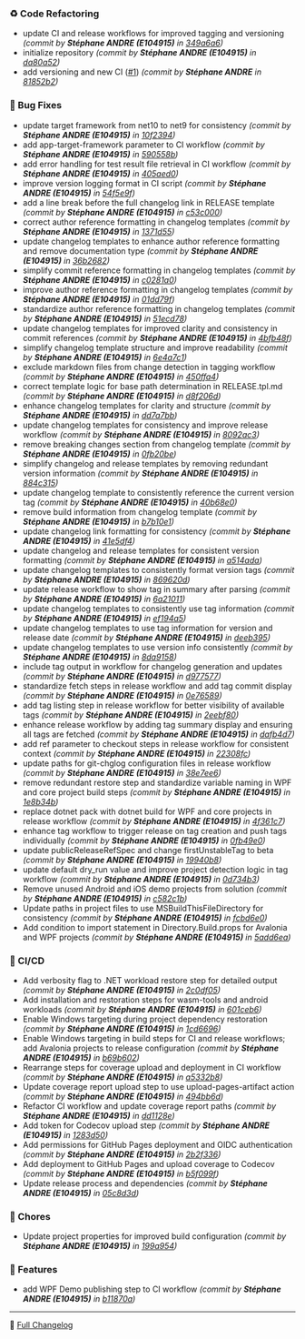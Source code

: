 

 
### ♻️ Code Refactoring
- update CI and release workflows for improved tagging and versioning *(commit by **Stéphane ANDRE (E104915)** in [349a6a6](https://github.com/sandre58/MyWpf/commit/349a6a62cec8d0edfcd22d152ea469772f8a2f47))*
- initialize repository *(commit by **Stéphane ANDRE (E104915)** in [da80a52](https://github.com/sandre58/MyWpf/commit/da80a52c3a21661f5efd8bef384dcc196078087f))*
- add versioning and new CI ([#1](https://github.com/sandre58/MyWpf/issues/1)) *(commit by **Stéphane ANDRE** in [81852b2](https://github.com/sandre58/MyWpf/commit/81852b2d63ece675b59e57a9497bec3fd444f95b))*

### 🐛 Bug Fixes
- update target framework from net10 to net9 for consistency *(commit by **Stéphane ANDRE (E104915)** in [10f2394](https://github.com/sandre58/MyWpf/commit/10f2394322e4a576cac7754ce926ec6ea68cd5b6))*
- add app-target-framework parameter to CI workflow *(commit by **Stéphane ANDRE (E104915)** in [590558b](https://github.com/sandre58/MyWpf/commit/590558bc86e4adb10acf5689ecc023f52174231d))*
- add error handling for test result file retrieval in CI workflow *(commit by **Stéphane ANDRE (E104915)** in [405aed0](https://github.com/sandre58/MyWpf/commit/405aed067ac58a61dfa093750e5769ba19580432))*
- improve version logging format in CI script *(commit by **Stéphane ANDRE (E104915)** in [54f5e9f](https://github.com/sandre58/MyWpf/commit/54f5e9f83f97098ff2956e859ccea155364b9d5f))*
- add a line break before the full changelog link in RELEASE template *(commit by **Stéphane ANDRE (E104915)** in [c53c000](https://github.com/sandre58/MyWpf/commit/c53c000d44e906f78860d76ef0345105560c4f0d))*
- correct author reference formatting in changelog templates *(commit by **Stéphane ANDRE (E104915)** in [1371d55](https://github.com/sandre58/MyWpf/commit/1371d5562698d9e129cf99b4652e7de68e203d2d))*
- update changelog templates to enhance author reference formatting and remove documentation type *(commit by **Stéphane ANDRE (E104915)** in [36b2682](https://github.com/sandre58/MyWpf/commit/36b26823986e83514e0f0db4735b555ba86c62aa))*
- simplify commit reference formatting in changelog templates *(commit by **Stéphane ANDRE (E104915)** in [c0281a0](https://github.com/sandre58/MyWpf/commit/c0281a0b97f8cc52f1c8eb4415e059c3f3b79dd8))*
- improve author reference formatting in changelog templates *(commit by **Stéphane ANDRE (E104915)** in [01dd79f](https://github.com/sandre58/MyWpf/commit/01dd79f40af7c2540cf38ad862335cfa33402211))*
- standardize author reference formatting in changelog templates *(commit by **Stéphane ANDRE (E104915)** in [51ecd78](https://github.com/sandre58/MyWpf/commit/51ecd78674a2667561ff7fc313f319a4887bcdeb))*
- update changelog templates for improved clarity and consistency in commit references *(commit by **Stéphane ANDRE (E104915)** in [4bfb48f](https://github.com/sandre58/MyWpf/commit/4bfb48f42f8403b2850832cf74672b7f016789db))*
- simplify changelog template structure and improve readability *(commit by **Stéphane ANDRE (E104915)** in [6e4a7c1](https://github.com/sandre58/MyWpf/commit/6e4a7c1b44e5f51df6830ca1a4dd52468d1edf51))*
- exclude markdown files from change detection in tagging workflow *(commit by **Stéphane ANDRE (E104915)** in [450ffa4](https://github.com/sandre58/MyWpf/commit/450ffa49f6f21838dd983448867c79ea20ad2f68))*
- correct template logic for base path determination in RELEASE.tpl.md *(commit by **Stéphane ANDRE (E104915)** in [d8f206d](https://github.com/sandre58/MyWpf/commit/d8f206d1ba01a39c4abf5fe5624a9006bef232e5))*
- enhance changelog templates for clarity and structure *(commit by **Stéphane ANDRE (E104915)** in [dd7a7bb](https://github.com/sandre58/MyWpf/commit/dd7a7bbe56554a10baaa5441e17124deb8776f75))*
- update changelog templates for consistency and improve release workflow *(commit by **Stéphane ANDRE (E104915)** in [8092ac3](https://github.com/sandre58/MyWpf/commit/8092ac3d9abb9cf684965104a49cebf6c82bb1ac))*
- remove breaking changes section from changelog template *(commit by **Stéphane ANDRE (E104915)** in [0fb20be](https://github.com/sandre58/MyWpf/commit/0fb20be84c723dbece6a54e7728b84dc6dc44ab8))*
- simplify changelog and release templates by removing redundant version information *(commit by **Stéphane ANDRE (E104915)** in [884c315](https://github.com/sandre58/MyWpf/commit/884c315fc9d05c9af96da349609f682f3338e969))*
- update changelog template to consistently reference the current version tag *(commit by **Stéphane ANDRE (E104915)** in [40b68e0](https://github.com/sandre58/MyWpf/commit/40b68e0f44dccd55ff7d225bc4960b75d7115888))*
- remove build information from changelog template *(commit by **Stéphane ANDRE (E104915)** in [b7b10e1](https://github.com/sandre58/MyWpf/commit/b7b10e1c4f5ece584039528f5f2ff8c355bde30b))*
- update changelog link formatting for consistency *(commit by **Stéphane ANDRE (E104915)** in [41e5df4](https://github.com/sandre58/MyWpf/commit/41e5df44ac530a1f7c3480710778c65888067dee))*
- update changelog and release templates for consistent version formatting *(commit by **Stéphane ANDRE (E104915)** in [a514ada](https://github.com/sandre58/MyWpf/commit/a514ada074c604953c1af419089202f8b7817e6d))*
- update changelog templates to consistently format version tags *(commit by **Stéphane ANDRE (E104915)** in [869620d](https://github.com/sandre58/MyWpf/commit/869620d63884516deaf59ed8bd31cf7d8b05d234))*
- update release workflow to show tag in summary after parsing *(commit by **Stéphane ANDRE (E104915)** in [6a21011](https://github.com/sandre58/MyWpf/commit/6a2101180d54203e60eb712a726d38fe096920ba))*
- update changelog templates to consistently use tag information *(commit by **Stéphane ANDRE (E104915)** in [ef194a5](https://github.com/sandre58/MyWpf/commit/ef194a52fd386db440fde63dd28c6451fbb95d1b))*
- update changelog templates to use tag information for version and release date *(commit by **Stéphane ANDRE (E104915)** in [deeb395](https://github.com/sandre58/MyWpf/commit/deeb39559a3e2fdc58d584c566dec1dc55be677e))*
- update changelog templates to use version info consistently *(commit by **Stéphane ANDRE (E104915)** in [8da9158](https://github.com/sandre58/MyWpf/commit/8da9158907dbe6cff35ba8468335baafa6cd228a))*
- include tag output in workflow for changelog generation and updates *(commit by **Stéphane ANDRE (E104915)** in [d977577](https://github.com/sandre58/MyWpf/commit/d9775775e78e5df6eabb99344645fb7c94fd838b))*
- standardize fetch steps in release workflow and add tag commit display *(commit by **Stéphane ANDRE (E104915)** in [0e76589](https://github.com/sandre58/MyWpf/commit/0e7658979797a9d5b1e39d3b3b48decdaf1c3659))*
- add tag listing step in release workflow for better visibility of available tags *(commit by **Stéphane ANDRE (E104915)** in [2eebf80](https://github.com/sandre58/MyWpf/commit/2eebf80335f4abec72d7d988fe2f381138aeb802))*
- enhance release workflow by adding tag summary display and ensuring all tags are fetched *(commit by **Stéphane ANDRE (E104915)** in [dafb4d7](https://github.com/sandre58/MyWpf/commit/dafb4d7a5a050b0221d272e40df34fea2982212f))*
- add ref parameter to checkout steps in release workflow for consistent context *(commit by **Stéphane ANDRE (E104915)** in [22308fc](https://github.com/sandre58/MyWpf/commit/22308fc0aa4d431f9ace7e4e7d014b5bbf385c9a))*
- update paths for git-chglog configuration files in release workflow *(commit by **Stéphane ANDRE (E104915)** in [38e7ee6](https://github.com/sandre58/MyWpf/commit/38e7ee683c60058a599cb25be5e439b31cb35bf7))*
- remove redundant restore step and standardize variable naming in WPF and core project build steps *(commit by **Stéphane ANDRE (E104915)** in [1e8b34b](https://github.com/sandre58/MyWpf/commit/1e8b34b953ebd98111fa5cf52d7c5f2d59a3490c))*
- replace dotnet pack with dotnet build for WPF and core projects in release workflow *(commit by **Stéphane ANDRE (E104915)** in [4f361c7](https://github.com/sandre58/MyWpf/commit/4f361c72417a0dad970255e7e2b39f3cd403317a))*
- enhance tag workflow to trigger release on tag creation and push tags individually *(commit by **Stéphane ANDRE (E104915)** in [0fb49e0](https://github.com/sandre58/MyWpf/commit/0fb49e0a090c576e5adc24341d1978d3aed473fd))*
- update publicReleaseRefSpec and change firstUnstableTag to beta *(commit by **Stéphane ANDRE (E104915)** in [19940b8](https://github.com/sandre58/MyWpf/commit/19940b8ce602fd9b6277f7fabc1fbc8f34a8f164))*
- update default dry_run value and improve project detection logic in tag workflow *(commit by **Stéphane ANDRE (E104915)** in [0d734b3](https://github.com/sandre58/MyWpf/commit/0d734b39bc05da148fbecbc848fa59e2fa08f056))*
- Remove unused Android and iOS demo projects from solution *(commit by **Stéphane ANDRE (E104915)** in [c582c1b](https://github.com/sandre58/MyWpf/commit/c582c1b76d233bb59b7a7954bc1d3ac40cf8dbad))*
- Update paths in project files to use MSBuildThisFileDirectory for consistency *(commit by **Stéphane ANDRE (E104915)** in [fcbd6e0](https://github.com/sandre58/MyWpf/commit/fcbd6e079b99a2b0874de8bd77cc46b6831f9cf9))*
- Add condition to import statement in Directory.Build.props for Avalonia and WPF projects *(commit by **Stéphane ANDRE (E104915)** in [5add6ea](https://github.com/sandre58/MyWpf/commit/5add6ea84e487a9c329bd969cde46932747d82d9))*

### 👷 CI/CD
- Add verbosity flag to .NET workload restore step for detailed output *(commit by **Stéphane ANDRE (E104915)** in [2c0df05](https://github.com/sandre58/MyWpf/commit/2c0df05747d4d9b426641af4b8a2ed2e53bd1618))*
- Add installation and restoration steps for wasm-tools and android workloads *(commit by **Stéphane ANDRE (E104915)** in [601ceb6](https://github.com/sandre58/MyWpf/commit/601ceb6964be9b386d725c1c7b2beb86c497ce82))*
- Enable Windows targeting during project dependency restoration *(commit by **Stéphane ANDRE (E104915)** in [1cd6696](https://github.com/sandre58/MyWpf/commit/1cd6696ee3ef554487e553b4cb7ea3c33e4a99a5))*
- Enable Windows targeting in build steps for CI and release workflows; add Avalonia projects to release configuration *(commit by **Stéphane ANDRE (E104915)** in [b69b602](https://github.com/sandre58/MyWpf/commit/b69b60286bde24ff3c5f7ad2894bf0c76afbd117))*
- Rearrange steps for coverage upload and deployment in CI workflow *(commit by **Stéphane ANDRE (E104915)** in [a5332b8](https://github.com/sandre58/MyWpf/commit/a5332b85c5ebbb12946bcaa24c16fdae86fd2850))*
- Update coverage report upload step to use upload-pages-artifact action *(commit by **Stéphane ANDRE (E104915)** in [494bb6d](https://github.com/sandre58/MyWpf/commit/494bb6d7d39335a6fe8b0298f55f34bf13ef5209))*
- Refactor CI workflow and update coverage report paths *(commit by **Stéphane ANDRE (E104915)** in [dd1128e](https://github.com/sandre58/MyWpf/commit/dd1128ef19217c2a70342788e01b324256414626))*
- Add token for Codecov upload step *(commit by **Stéphane ANDRE (E104915)** in [1283d50](https://github.com/sandre58/MyWpf/commit/1283d50dddf0835cf183ac5ea441c46eb377b804))*
- Add permissions for GitHub Pages deployment and OIDC authentication *(commit by **Stéphane ANDRE (E104915)** in [2b2f336](https://github.com/sandre58/MyWpf/commit/2b2f3361239298ed712bea9ca3b982303539db06))*
- Add deployment to GitHub Pages and upload coverage to Codecov *(commit by **Stéphane ANDRE (E104915)** in [b5f099f](https://github.com/sandre58/MyWpf/commit/b5f099f7e519d8185561d78a51b39f44282f8576))*
- Update release process and dependencies *(commit by **Stéphane ANDRE (E104915)** in [05c8d3d](https://github.com/sandre58/MyWpf/commit/05c8d3d065a6826c5aed80a37f89c5bd8d198653))*

### 🔧 Chores
- Update project properties for improved build configuration *(commit by **Stéphane ANDRE (E104915)** in [199a954](https://github.com/sandre58/MyWpf/commit/199a95465b7d4d7b9e32933394a5bae0fe79bf74))*

### 🚀 Features
- add WPF Demo publishing step to CI workflow *(commit by **Stéphane ANDRE (E104915)** in [b11870a](https://github.com/sandre58/MyWpf/commit/b11870a91e3ee69004eade30a1959a5f813f9b7e))*









---

  <!-- force a line break -->

📖 [Full Changelog](https://github.com/sandre58/MyWpf/blob/main/__CHANGELOG_PATH__)
